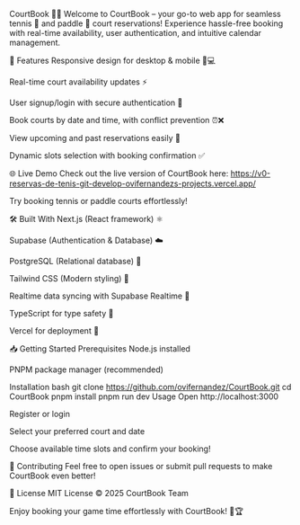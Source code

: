 CourtBook 🎾🏓
Welcome to CourtBook – your go-to web app for seamless tennis 🎾 and paddle 🏓 court reservations! Experience hassle-free booking with real-time availability, user authentication, and intuitive calendar management.

🚀 Features
Responsive design for desktop & mobile 📱💻

Real-time court availability updates ⚡

User signup/login with secure authentication 🔐

Book courts by date and time, with conflict prevention ⏰❌

View upcoming and past reservations easily 📅

Dynamic slots selection with booking confirmation ✅

🌐 Live Demo
Check out the live version of CourtBook here:
https://v0-reservas-de-tenis-git-develop-ovifernandezs-projects.vercel.app/

Try booking tennis or paddle courts effortlessly!

🛠️ Built With
Next.js (React framework) ⚛️

Supabase (Authentication & Database) ☁️

PostgreSQL (Relational database) 🐘

Tailwind CSS (Modern styling) 🎨

Realtime data syncing with Supabase Realtime 🔄

TypeScript for type safety 🦸

Vercel for deployment 🚀

📥 Getting Started
Prerequisites
Node.js installed

PNPM package manager (recommended)

Installation
bash
git clone https://github.com/ovifernandez/CourtBook.git
cd CourtBook
pnpm install
pnpm run dev
Usage
Open http://localhost:3000

Register or login

Select your preferred court and date

Choose available time slots and confirm your booking!

🤝 Contributing
Feel free to open issues or submit pull requests to make CourtBook even better!

📄 License
MIT License © 2025 CourtBook Team

Enjoy booking your game time effortlessly with CourtBook! 🎉🏆
